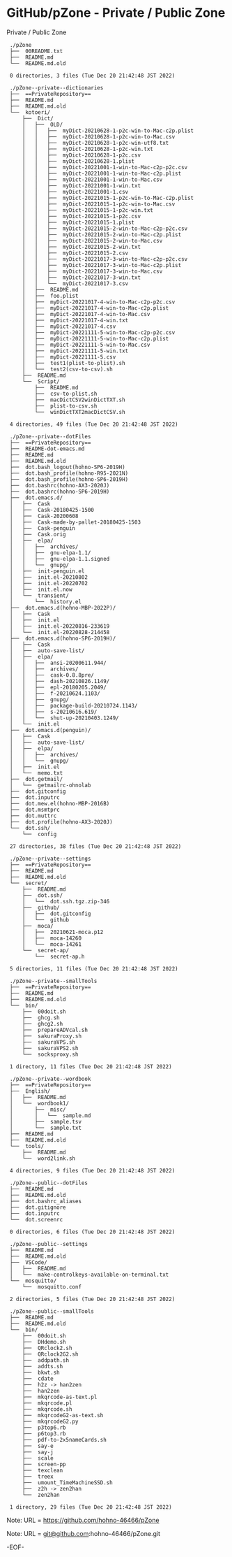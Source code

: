 # GitHub/pZone - Private / Public Zone

Private / Public Zone

     ./pZone
     ├──  00README.txt
     ├──  README.md
     └──  README.md.old
     
     0 directories, 3 files (Tue Dec 20 21:42:48 JST 2022)

     ./pZone--private--dictionaries
     ├──  ==PrivateRepository==
     ├──  README.md
     ├──  README.md.old
     └──  kotoeri/
         ├──  Dict/
         │   ├──  OLD/
         │   │   ├──  myDict-20210628-1-p2c-win-to-Mac-c2p.plist
         │   │   ├──  myDict-20210628-1-p2c-win-to-Mac.csv
         │   │   ├──  myDict-20210628-1-p2c-win-utf8.txt
         │   │   ├──  myDict-20210628-1-p2c-win.txt
         │   │   ├──  myDict-20210628-1-p2c.csv
         │   │   ├──  myDict-20210628-1.plist
         │   │   ├──  myDict-20221001-1-win-to-Mac-c2p-p2c.csv
         │   │   ├──  myDict-20221001-1-win-to-Mac-c2p.plist
         │   │   ├──  myDict-20221001-1-win-to-Mac.csv
         │   │   ├──  myDict-20221001-1-win.txt
         │   │   ├──  myDict-20221001-1.csv
         │   │   ├──  myDict-20221015-1-p2c-win-to-Mac-c2p.plist
         │   │   ├──  myDict-20221015-1-p2c-win-to-Mac.csv
         │   │   ├──  myDict-20221015-1-p2c-win.txt
         │   │   ├──  myDict-20221015-1-p2c.csv
         │   │   ├──  myDict-20221015-1.plist
         │   │   ├──  myDict-20221015-2-win-to-Mac-c2p-p2c.csv
         │   │   ├──  myDict-20221015-2-win-to-Mac-c2p.plist
         │   │   ├──  myDict-20221015-2-win-to-Mac.csv
         │   │   ├──  myDict-20221015-2-win.txt
         │   │   ├──  myDict-20221015-2.csv
         │   │   ├──  myDict-20221017-3-win-to-Mac-c2p-p2c.csv
         │   │   ├──  myDict-20221017-3-win-to-Mac-c2p.plist
         │   │   ├──  myDict-20221017-3-win-to-Mac.csv
         │   │   ├──  myDict-20221017-3-win.txt
         │   │   └──  myDict-20221017-3.csv
         │   ├──  README.md
         │   ├──  foo.plist
         │   ├──  myDict-20221017-4-win-to-Mac-c2p-p2c.csv
         │   ├──  myDict-20221017-4-win-to-Mac-c2p.plist
         │   ├──  myDict-20221017-4-win-to-Mac.csv
         │   ├──  myDict-20221017-4-win.txt
         │   ├──  myDict-20221017-4.csv
         │   ├──  myDict-20221111-5-win-to-Mac-c2p-p2c.csv
         │   ├──  myDict-20221111-5-win-to-Mac-c2p.plist
         │   ├──  myDict-20221111-5-win-to-Mac.csv
         │   ├──  myDict-20221111-5-win.txt
         │   ├──  myDict-20221111-5.csv
         │   ├──  test1(plist-to-plist).sh
         │   └──  test2(csv-to-csv).sh
         ├──  README.md
         └──  Script/
             ├──  README.md
             ├──  csv-to-plist.sh
             ├──  macDictCSV2winDictTXT.sh
             ├──  plist-to-csv.sh
             └──  winDictTXT2macDictCSV.sh
     
     4 directories, 49 files (Tue Dec 20 21:42:48 JST 2022)

     ./pZone--private--dotFiles
     ├──  ==PrivateRepository==
     ├──  README-dot-emacs.md
     ├──  README.md
     ├──  README.md.old
     ├──  dot.bash_logout(hohno-SP6-2019H)
     ├──  dot.bash_profile(hohno-R95-2021N)
     ├──  dot.bash_profile(hohno-SP6-2019H)
     ├──  dot.bashrc(hohno-AX3-2020J)
     ├──  dot.bashrc(hohno-SP6-2019H)
     ├──  dot.emacs.d/
     │   ├──  Cask
     │   ├──  Cask-20180425-1500
     │   ├──  Cask-20200608
     │   ├──  Cask-made-by-pallet-20180425-1503
     │   ├──  Cask-penguin
     │   ├──  Cask.orig
     │   ├──  elpa/
     │   │   ├──  archives/
     │   │   ├──  gnu-elpa-1.1/
     │   │   ├──  gnu-elpa-1.1.signed
     │   │   └──  gnupg/
     │   ├──  init-penguin.el
     │   ├──  init.el-20210802
     │   ├──  init.el-20220702
     │   ├──  init.el.now
     │   └──  transient/
     │       └──  history.el
     ├──  dot.emacs.d(hohno-MBP-2022P)/
     │   ├──  Cask
     │   ├──  init.el
     │   ├──  init.el-20220816-233619
     │   └──  init.el-20220828-214458
     ├──  dot.emacs.d(hohno-SP6-2019H)/
     │   ├──  Cask
     │   ├──  auto-save-list/
     │   ├──  elpa/
     │   │   ├──  ansi-20200611.944/
     │   │   ├──  archives/
     │   │   ├──  cask-0.8.8pre/
     │   │   ├──  dash-20210826.1149/
     │   │   ├──  epl-20180205.2049/
     │   │   ├──  f-20210624.1103/
     │   │   ├──  gnupg/
     │   │   ├──  package-build-20210724.1143/
     │   │   ├──  s-20210616.619/
     │   │   └──  shut-up-20210403.1249/
     │   └──  init.el
     ├──  dot.emacs.d(penguin)/
     │   ├──  Cask
     │   ├──  auto-save-list/
     │   ├──  elpa/
     │   │   ├──  archives/
     │   │   └──  gnupg/
     │   ├──  init.el
     │   └──  memo.txt
     ├──  dot.getmail/
     │   └──  getmailrc-ohnolab
     ├──  dot.gitconfig
     ├──  dot.inputrc
     ├──  dot.mew.el(hohno-MBP-2016B)
     ├──  dot.msmtprc
     ├──  dot.muttrc
     ├──  dot.profile(hohno-AX3-2020J)
     └──  dot.ssh/
         └──  config
     
     27 directories, 38 files (Tue Dec 20 21:42:48 JST 2022)

     ./pZone--private--settings
     ├──  ==PrivateRepository==
     ├──  README.md
     ├──  README.md.old
     └──  secret/
         ├──  README.md
         ├──  dot.ssh/
         │   └──  dot.ssh.tgz.zip-346
         ├──  github/
         │   ├──  dot.gitconfig
         │   └──  github
         ├──  moca/
         │   ├──  20210621-moca.p12
         │   ├──  moca-14260
         │   └──  moca-14261
         └──  secret-ap/
             └──  secret-ap.h
     
     5 directories, 11 files (Tue Dec 20 21:42:48 JST 2022)

     ./pZone--private--smallTools
     ├──  ==PrivateRepository==
     ├──  README.md
     ├──  README.md.old
     └──  bin/
         ├──  00doit.sh
         ├──  ghcg.sh
         ├──  ghcg2.sh
         ├──  prepareADVcal.sh
         ├──  sakuraProxy.sh
         ├──  sakuraVPS.sh
         ├──  sakuraVPS2.sh
         └──  socksproxy.sh
     
     1 directory, 11 files (Tue Dec 20 21:42:48 JST 2022)

     ./pZone--private--wordbook
     ├──  ==PrivateRepository==
     ├──  English/
     │   ├──  README.md
     │   └──  wordbook1/
     │       ├──  misc/
     │       │   └──  sample.md
     │       ├──  sample.tsv
     │       └──  sample.txt
     ├──  README.md
     ├──  README.md.old
     └──  tools/
         ├──  README.md
         └──  word2link.sh
     
     4 directories, 9 files (Tue Dec 20 21:42:48 JST 2022)

     ./pZone--public--dotFiles
     ├──  README.md
     ├──  README.md.old
     ├──  dot.bashrc_aliases
     ├──  dot.gitignore
     ├──  dot.inputrc
     └──  dot.screenrc
     
     0 directories, 6 files (Tue Dec 20 21:42:48 JST 2022)

     ./pZone--public--settings
     ├──  README.md
     ├──  README.md.old
     ├──  VSCode/
     │   ├──  README.md
     │   └──  make-controlkeys-available-on-terminal.txt
     └──  mosquitto/
         └──  mosquitto.conf
     
     2 directories, 5 files (Tue Dec 20 21:42:48 JST 2022)

     ./pZone--public--smallTools
     ├──  README.md
     ├──  README.md.old
     └──  bin/
         ├──  00doit.sh
         ├──  DHdemo.sh
         ├──  QRclock2.sh
         ├──  QRclock2G2.sh
         ├──  addpath.sh
         ├──  addts.sh
         ├──  bkwt.sh
         ├──  cdate
         ├──  h2z -> han2zen
         ├──  han2zen
         ├──  mkqrcode-as-text.pl
         ├──  mkqrcode.pl
         ├──  mkqrcode.sh
         ├──  mkqrcodeG2-as-text.sh
         ├──  mkqrcodeG2.py
         ├──  p3top6.rb
         ├──  p6top3.rb
         ├──  pdf-to-2x5nameCards.sh
         ├──  say-e
         ├──  say-j
         ├──  scale
         ├──  screen-pp
         ├──  texclean
         ├──  treex
         ├──  umount_TimeMachineSSD.sh
         ├──  z2h -> zen2han
         └──  zen2han
     
     1 directory, 29 files (Tue Dec 20 21:42:48 JST 2022)


Note: URL = https://github.com/hohno-46466/pZone

Note: URL = git@github.com:hohno-46466/pZone.git

-EOF-


